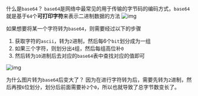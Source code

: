 什么是`base64`？
`base64`是网络中最常见的用于传输的字节码的编码方式，`base64`就是基于`64`个**可打印字符**来表示二进制数据的方法
![img](https://img-blog.csdn.net/20180313122446386?watermark/2/text/aHR0cDovL2Jsb2cuY3Nkbi5uZXQvcXFfMjA1NDUzNjc=/font/5a6L5L2T/fontsize/400/fill/I0JBQkFCMA==/dissolve/70)

如果想要将某一个字符转为`base64`，则需要经过以下的步骤

1. 获取字符的`ascii`，转为`2`进制，然后每6个`bit`划分成为一组
2. 如果三个字符，则划分出`4`组，然后每组高位补`0`
3. 然后转为`10`进制后去对应的`base64`表中查找对应的值即可

![img](https://img-blog.csdn.net/20180313131013494?watermark/2/text/aHR0cDovL2Jsb2cuY3Nkbi5uZXQvcXFfMjA1NDUzNjc=/font/5a6L5L2T/fontsize/400/fill/I0JBQkFCMA==/dissolve/70)

为什么图片转为`base64`后变大了？
因为在进行字符转为后，需要先转为`2`进制，然后再按`6`位划分，划分后前面需要补`2`个`0`，所以也就导致了总字节数变长了。